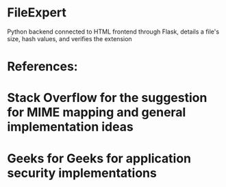 # FileExpert
Python backend connected to HTML frontend through Flask, details a file's size, hash values, and verifies the extension

# References:

# Stack Overflow for the suggestion for MIME mapping and general implementation ideas

# Geeks for Geeks for application security implementations
